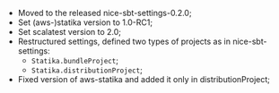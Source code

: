 * Moved to the released nice-sbt-settings-0.2.0;
* Set (aws-)statika version to 1.0-RC1; 
* Set scalatest version to 2.0; 
* Restructured settings, defined two types of projects as in nice-sbt-settings:   
  + `Statika.bundleProject`;
  + `Statika.distributionProject`; 
* Fixed version of aws-statika and added it only in distributionProject;
